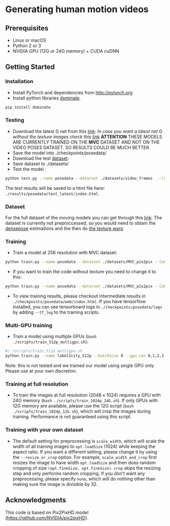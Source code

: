 # Generating human motion videos

## Prerequisites
- Linux or macOS
- Python 2 or 3
- NVIDIA GPU (12G or 24G memory) + CUDA cuDNN

## Getting Started
### Installation
- Install PyTorch and dependencies from http://pytorch.org
- Install python libraries [dominate](https://github.com/Knio/dominate).
```bash
pip install dominate
```

### Testing
- Download the latest G net from this [link](https://drive.google.com/open?id=1vzqNnjM0dkIsdU-PRlKp2QdH7M6sRLMK): 
*In case you want a latest net G without the texture images check this [link](https://drive.google.com/open?id=1oej1K6faS9tHIbNT5xkKk_TdDDH5xAlI)* 
**ATTENTION** THESE MODELS ARE CURRENTLY TRAINED ON THE **MVC** DATASET AND NOT ON THE VIDEO POSES DATASET. SO RESULTS COULD BE MUCH BETTER.
- Save the model into ./checkpoints/posedata/
- Download the test [dataset](https://drive.google.com/open?id=1DZ-97iBuDj5fGkGOfMGsJS73P10MyvV0): 
- Save dataset to  ./datasets/
- Test the model :
```bash
python test.py --name posedata --dataroot ./datasets/video_frames  --label_nc 0 --no_instance --nThreads 1 --data_type 32 --loadSize 256 --multinput source dp_target dp_source texture --input_nc 12 --resize_or_crop resize_and_crop --phase val --how_many 500
```
The test results will be saved to a html file here: `./results/posedata/test_latest/index.html`.

### Dataset
For the full dataset of the moving models you can get through this [link](https://drive.google.com/open?id=1Nqk8gqAvTDdI_utsc-piPdPnoPQkijeL): 
The dataset is currently not preproccessed, so you would need to obtain the [densepose](https://github.com/facebookresearch/DensePose) estimations and the then do [the texture warp](https://github.com/zpolina/Texture_warp)

### Training
- Train a model at 256 resolution with MVC dataset:
```bash
python train.py --name posedata --dataroot ./datasets/MVC_pix2pix --label_nc 0 --no_instance --nThreads 1 --data_type 8 --loadSize 256 --multinput source dp_target dp_source texture --input_nc 12 --resize_or_crop resize_and_crop 
```
- If you want to train the code without texture you need to change it to this:
```bash
python train.py --name posedata --dataroot ./datasets/MVC_pix2pix --label_nc 0 --no_instance --nThreads 1 --data_type 8 --loadSize 256 --multinput source dp_target dp_source --input_nc 9 --resize_or_crop resize_and_crop 
```
- To view training results, please checkout intermediate results in `./checkpoints/posedata/web/index.html`.
If you have tensorflow installed, you can see tensorboard logs in `./checkpoints/posedata/logs` by adding `--tf_log` to the training scripts.

### Multi-GPU training
- Train a model using multiple GPUs (`bash ./scripts/train_512p_multigpu.sh`):
```bash
#!./scripts/train_512p_multigpu.sh
python train.py --name label2city_512p --batchSize 8 --gpu_ids 0,1,2,3,4,5,6,7
```
Note: this is not tested and we trained our model using single GPU only. Please use at your own discretion.

### Training at full resolution
- To train the images at full resolution (2048 x 1024) requires a GPU with 24G memory (`bash ./scripts/train_1024p_24G.sh`).
If only GPUs with 12G memory are available, please use the 12G script (`bash ./scripts/train_1024p_12G.sh`), which will crop the images during training. Performance is not guaranteed using this script.

### Training with your own dataset
- The default setting for preprocessing is `scale_width`, which will scale the width of all training images to `opt.loadSize` (1024) while keeping the aspect ratio. If you want a different setting, please change it by using the `--resize_or_crop` option. For example, `scale_width_and_crop` first resizes the image to have width `opt.loadSize` and then does random cropping of size `(opt.fineSize, opt.fineSize)`. `crop` skips the resizing step and only performs random cropping. If you don't want any preprocessing, please specify `none`, which will do nothing other than making sure the image is divisible by 32.


## Acknowledgments
This code is based on Pix2PixHD model (https://github.com/NVIDIA/pix2pixHD).
